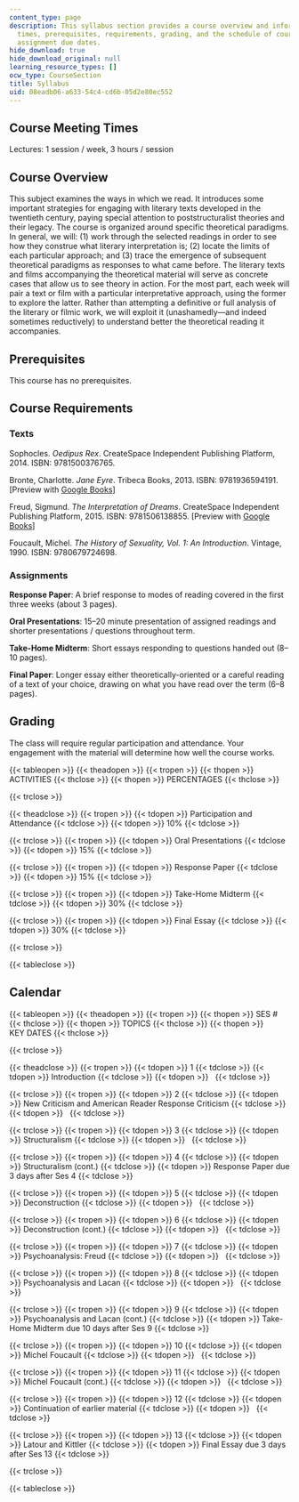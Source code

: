 ```yaml
---
content_type: page
description: This syllabus section provides a course overview and information on meeting
  times, prerequisites, requirements, grading, and the schedule of course topics and
  assignment due dates.
hide_download: true
hide_download_original: null
learning_resource_types: []
ocw_type: CourseSection
title: Syllabus
uid: 08eadb06-a633-54c4-cd6b-05d2e80ec552
---
```


Course Meeting Times
--------------------

Lectures: 1 session / week, 3 hours / session

Course Overview
---------------

This subject examines the ways in which we read. It introduces some important strategies for engaging with literary texts developed in the twentieth century, paying special attention to poststructuralist theories and their legacy. The course is organized around specific theoretical paradigms. In general, we will: (1) work through the selected readings in order to see how they construe what literary interpretation is; (2) locate the limits of each particular approach; and (3) trace the emergence of subsequent theoretical paradigms as responses to what came before. The literary texts and films accompanying the theoretical material will serve as concrete cases that allow us to see theory in action. For the most part, each week will pair a text or film with a particular interpretative approach, using the former to explore the latter. Rather than attempting a definitive or full analysis of the literary or filmic work, we will exploit it (unashamedly—and indeed sometimes reductively) to understand better the theoretical reading it accompanies.

Prerequisites
-------------

This course has no prerequisites.

Course Requirements
-------------------

### Texts

Sophocles. _Oedipus Rex_. CreateSpace Independent Publishing Platform, 2014. ISBN: 9781500376765.

Bronte, Charlotte. _Jane Eyre_. Tribeca Books, 2013. ISBN: 9781936594191. \[Preview with [Google Books](http://books.google.com/books?id=A_wJUKY7HjkC&pg=PAfrontcover)\]

Freud, Sigmund. _The Interpretation of Dreams_. CreateSpace Independent Publishing Platform, 2015. ISBN: 9781506138855. \[Preview with [Google Books](http://books.google.com/books?id=7jPBAwAAQBAJ&pg=PAfrontcover)\]

Foucault, Michel. _The History of Sexuality, Vol. 1: An Introduction_. Vintage, 1990. ISBN: 9780679724698.

### Assignments

**Response Paper**: A brief response to modes of reading covered in the first three weeks (about 3 pages).

**Oral Presentations**: 15–20 minute presentation of assigned readings and shorter presentations / questions throughout term.

**Take-Home Midterm**: Short essays responding to questions handed out (8–10 pages).

**Final Paper**: Longer essay either theoretically-oriented or a careful reading of a text of your choice, drawing on what you have read over the term (6–8 pages).

Grading
-------

The class will require regular participation and attendance. Your engagement with the material will determine how well the course works.

{{< tableopen >}}
{{< theadopen >}}
{{< tropen >}}
{{< thopen >}}
ACTIVITIES
{{< thclose >}}
{{< thopen >}}
PERCENTAGES
{{< thclose >}}

{{< trclose >}}

{{< theadclose >}}
{{< tropen >}}
{{< tdopen >}}
Participation and Attendance
{{< tdclose >}}
{{< tdopen >}}
10%
{{< tdclose >}}

{{< trclose >}}
{{< tropen >}}
{{< tdopen >}}
Oral Presentations
{{< tdclose >}}
{{< tdopen >}}
15%
{{< tdclose >}}

{{< trclose >}}
{{< tropen >}}
{{< tdopen >}}
Response Paper
{{< tdclose >}}
{{< tdopen >}}
15%
{{< tdclose >}}

{{< trclose >}}
{{< tropen >}}
{{< tdopen >}}
Take-Home Midterm
{{< tdclose >}}
{{< tdopen >}}
30%
{{< tdclose >}}

{{< trclose >}}
{{< tropen >}}
{{< tdopen >}}
Final Essay
{{< tdclose >}}
{{< tdopen >}}
30%
{{< tdclose >}}

{{< trclose >}}

{{< tableclose >}}

Calendar
--------

{{< tableopen >}}
{{< theadopen >}}
{{< tropen >}}
{{< thopen >}}
SES #
{{< thclose >}}
{{< thopen >}}
TOPICS
{{< thclose >}}
{{< thopen >}}
KEY DATES
{{< thclose >}}

{{< trclose >}}

{{< theadclose >}}
{{< tropen >}}
{{< tdopen >}}
1
{{< tdclose >}}
{{< tdopen >}}
Introduction
{{< tdclose >}}
{{< tdopen >}}
 
{{< tdclose >}}

{{< trclose >}}
{{< tropen >}}
{{< tdopen >}}
2
{{< tdclose >}}
{{< tdopen >}}
New Criticism and American Reader Response Criticism
{{< tdclose >}}
{{< tdopen >}}
 
{{< tdclose >}}

{{< trclose >}}
{{< tropen >}}
{{< tdopen >}}
3
{{< tdclose >}}
{{< tdopen >}}
Structuralism
{{< tdclose >}}
{{< tdopen >}}
 
{{< tdclose >}}

{{< trclose >}}
{{< tropen >}}
{{< tdopen >}}
4
{{< tdclose >}}
{{< tdopen >}}
Structuralism (cont.)
{{< tdclose >}}
{{< tdopen >}}
Response Paper due 3 days after Ses 4
{{< tdclose >}}

{{< trclose >}}
{{< tropen >}}
{{< tdopen >}}
5
{{< tdclose >}}
{{< tdopen >}}
Deconstruction
{{< tdclose >}}
{{< tdopen >}}
 
{{< tdclose >}}

{{< trclose >}}
{{< tropen >}}
{{< tdopen >}}
6
{{< tdclose >}}
{{< tdopen >}}
Deconstruction (cont.)
{{< tdclose >}}
{{< tdopen >}}
 
{{< tdclose >}}

{{< trclose >}}
{{< tropen >}}
{{< tdopen >}}
7
{{< tdclose >}}
{{< tdopen >}}
Psychoanalysis: Freud
{{< tdclose >}}
{{< tdopen >}}
 
{{< tdclose >}}

{{< trclose >}}
{{< tropen >}}
{{< tdopen >}}
8
{{< tdclose >}}
{{< tdopen >}}
Psychoanalysis and Lacan
{{< tdclose >}}
{{< tdopen >}}
 
{{< tdclose >}}

{{< trclose >}}
{{< tropen >}}
{{< tdopen >}}
9
{{< tdclose >}}
{{< tdopen >}}
Psychoanalysis and Lacan (cont.)
{{< tdclose >}}
{{< tdopen >}}
Take-Home Midterm due 10 days after Ses 9
{{< tdclose >}}

{{< trclose >}}
{{< tropen >}}
{{< tdopen >}}
10
{{< tdclose >}}
{{< tdopen >}}
Michel Foucault
{{< tdclose >}}
{{< tdopen >}}
 
{{< tdclose >}}

{{< trclose >}}
{{< tropen >}}
{{< tdopen >}}
11
{{< tdclose >}}
{{< tdopen >}}
Michel Foucault (cont.)
{{< tdclose >}}
{{< tdopen >}}
 
{{< tdclose >}}

{{< trclose >}}
{{< tropen >}}
{{< tdopen >}}
12
{{< tdclose >}}
{{< tdopen >}}
Continuation of earlier material
{{< tdclose >}}
{{< tdopen >}}
 
{{< tdclose >}}

{{< trclose >}}
{{< tropen >}}
{{< tdopen >}}
13
{{< tdclose >}}
{{< tdopen >}}
Latour and Kittler
{{< tdclose >}}
{{< tdopen >}}
Final Essay due 3 days after Ses 13
{{< tdclose >}}

{{< trclose >}}

{{< tableclose >}}